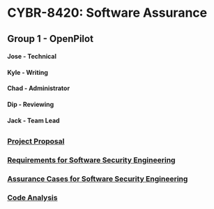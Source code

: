 # CYBR-8420: Software Assurance

## Group 1 - OpenPilot
#### Jose - Technical
#### Kyle - Writing
#### Chad - Administrator
#### Dip  - Reviewing
#### Jack - Team Lead




## 
### [Project Proposal](Project_Proposal.md)
### [Requirements for Software Security Engineering](Requirements_for_SSE.md)
### [Assurance Cases for Software Security Engineering](AssuranceCases.md)
### [Code Analysis](CodeAnalysis.md)
